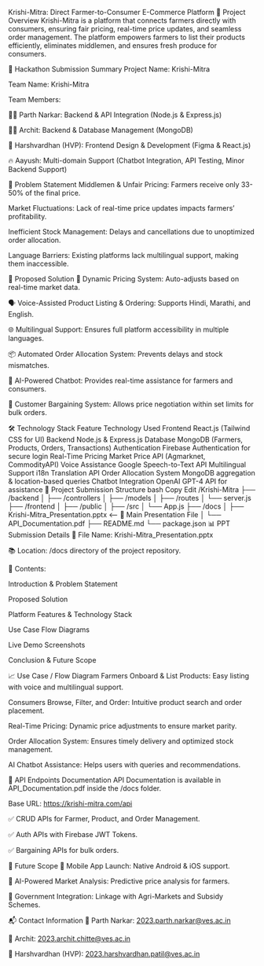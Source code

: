 Krishi-Mitra: Direct Farmer-to-Consumer E-Commerce Platform
📝 Project Overview
Krishi-Mitra is a platform that connects farmers directly with consumers, ensuring fair pricing, real-time price updates, and seamless order management. The platform empowers farmers to list their products efficiently, eliminates middlemen, and ensures fresh produce for consumers.

🎯 Hackathon Submission Summary
Project Name: Krishi-Mitra

Team Name: Krishi-Mitra

Team Members:

🧑‍💻 Parth Narkar: Backend & API Integration (Node.js & Express.js)

🧑‍💻 Archit: Backend & Database Management (MongoDB)

🎨 Harshvardhan (HVP): Frontend Design & Development (Figma & React.js)

🔥 Aayush: Multi-domain Support (Chatbot Integration, API Testing, Minor Backend Support)

📢 Problem Statement
Middlemen & Unfair Pricing: Farmers receive only 33-50% of the final price.

Market Fluctuations: Lack of real-time price updates impacts farmers’ profitability.

Inefficient Stock Management: Delays and cancellations due to unoptimized order allocation.

Language Barriers: Existing platforms lack multilingual support, making them inaccessible.

🚀 Proposed Solution
🌾 Dynamic Pricing System: Auto-adjusts based on real-time market data.

🗣️ Voice-Assisted Product Listing & Ordering: Supports Hindi, Marathi, and English.

🌐 Multilingual Support: Ensures full platform accessibility in multiple languages.

📦 Automated Order Allocation System: Prevents delays and stock mismatches.

🤖 AI-Powered Chatbot: Provides real-time assistance for farmers and consumers.

💬 Customer Bargaining System: Allows price negotiation within set limits for bulk orders.

🛠️ Technology Stack
Feature	Technology Used
Frontend	React.js (Tailwind CSS for UI)
Backend	Node.js & Express.js
Database	MongoDB (Farmers, Products, Orders, Transactions)
Authentication	Firebase Authentication for secure login
Real-Time Pricing	Market Price API (Agmarknet, CommodityAPI)
Voice Assistance	Google Speech-to-Text API
Multilingual Support	i18n Translation API
Order Allocation System	MongoDB aggregation & location-based queries
Chatbot Integration	OpenAI GPT-4 API for assistance
📂 Project Submission Structure
bash
Copy
Edit
/Krishi-Mitra
├── /backend
│   ├── /controllers
│   ├── /models
│   ├── /routes
│   └── server.js
├── /frontend
│   ├── /public
│   ├── /src
│   └── App.js
├── /docs
│   ├── Krishi-Mitra_Presentation.pptx   <-- 🎯 Main Presentation File
│   └── API_Documentation.pdf
├── README.md
└── package.json
📊 PPT Submission Details
🎯 File Name: Krishi-Mitra_Presentation.pptx

📚 Location: /docs directory of the project repository.

🎥 Contents:

Introduction & Problem Statement

Proposed Solution

Platform Features & Technology Stack

Use Case Flow Diagrams

Live Demo Screenshots

Conclusion & Future Scope

📈 Use Case / Flow Diagram
Farmers Onboard & List Products: Easy listing with voice and multilingual support.

Consumers Browse, Filter, and Order: Intuitive product search and order placement.

Real-Time Pricing: Dynamic price adjustments to ensure market parity.

Order Allocation System: Ensures timely delivery and optimized stock management.

AI Chatbot Assistance: Helps users with queries and recommendations.

📡 API Endpoints Documentation
API Documentation is available in API_Documentation.pdf inside the /docs folder.

Base URL: https://krishi-mitra.com/api

✅ CRUD APIs for Farmer, Product, and Order Management.

✅ Auth APIs with Firebase JWT Tokens.

✅ Bargaining APIs for bulk orders.

🧩 Future Scope
📱 Mobile App Launch: Native Android & iOS support.

📡 AI-Powered Market Analysis: Predictive price analysis for farmers.

🤝 Government Integration: Linkage with Agri-Markets and Subsidy Schemes.

📬 Contact Information
📧 Parth Narkar: 2023.parth.narkar@ves.ac.in

📧 Archit: 2023.archit.chitte@ves.ac.in

📧 Harshvardhan (HVP): 2023.harshvardhan.patil@ves.ac.in
